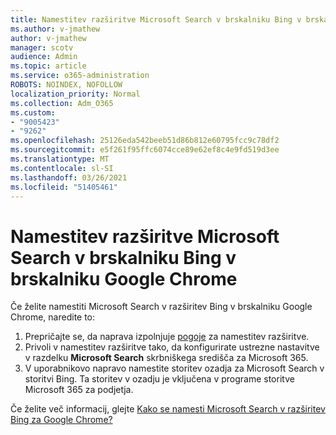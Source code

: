```yaml
---
title: Namestitev razširitve Microsoft Search v brskalniku Bing v brskalniku Google Chrome
ms.author: v-jmathew
author: v-jmathew
manager: scotv
audience: Admin
ms.topic: article
ms.service: o365-administration
ROBOTS: NOINDEX, NOFOLLOW
localization_priority: Normal
ms.collection: Adm_O365
ms.custom:
- "9005423"
- "9262"
ms.openlocfilehash: 25126eda542beeb51d86b812e60795fcc9c78df2
ms.sourcegitcommit: e5f261f95ffc6074cce89e62ef8c4e9fd519d3ee
ms.translationtype: MT
ms.contentlocale: sl-SI
ms.lasthandoff: 03/26/2021
ms.locfileid: "51405461"
---
```

# <a name="install-the-microsoft-search-in-bing-extension-in-google-chrome"></a>Namestitev razširitve Microsoft Search v brskalniku Bing v brskalniku Google Chrome

Če želite namestiti Microsoft Search v razširitev Bing v brskalniku Google Chrome, naredite to:

1. Prepričajte se, da naprava izpolnjuje [pogoje](https://go.microsoft.com/fwlink/?linkid=2152236) za namestitev razširitve.
2. Privoli v namestitev razširitve tako, da konfigurirate ustrezne nastavitve v razdelku **Microsoft Search** skrbniškega središča za Microsoft 365.
3. V uporabnikovo napravo namestite storitev ozadja za Microsoft Search v storitvi Bing. Ta storitev v ozadju je vključena v programe storitve Microsoft 365 za podjetja.

Če želite več informacij, glejte [Kako se namesti Microsoft Search v razširitev Bing za Google Chrome?](https://go.microsoft.com/fwlink/?linkid=2150992)
